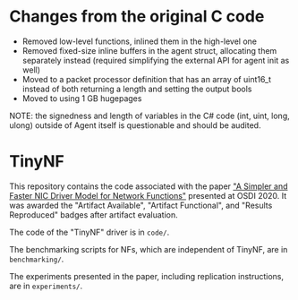 # Changes from the original C code

- Removed low-level functions, inlined them in the high-level one
- Removed fixed-size inline buffers in the agent struct, allocating them separately instead (required simplifying the external API for agent init as well)
- Moved to a packet processor definition that has an array of uint16_t instead of both returning a length and setting the output bools
- Moved to using 1 GB hugepages

NOTE: the signedness and length of variables in the C# code (int, uint, long, ulong) outside of Agent itself is questionable and should be audited.


# TinyNF

This repository contains the code associated with the paper ["A Simpler and Faster NIC Driver Model for Network Functions"](https://www.usenix.org/conference/osdi20/presentation/pirelli) presented at OSDI 2020.
It was awarded the "Artifact Available", "Artifact Functional", and "Results Reproduced" badges after artifact evaluation.

The code of the "TinyNF" driver is in `code/`.

The benchmarking scripts for NFs, which are independent of TinyNF, are in `benchmarking/`.

The experiments presented in the paper, including replication instructions, are in `experiments/`.
